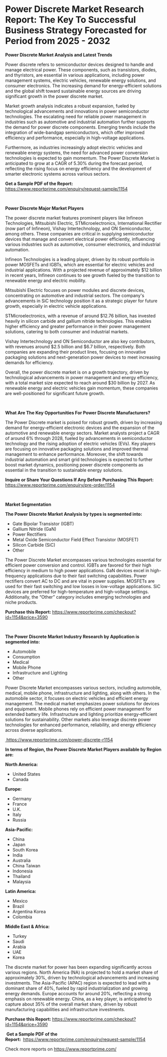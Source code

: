 <p><h1>Power Discrete Market Research Report: The Key To Successful Business Strategy Forecasted for Period from 2025 - 2032</h1></p><p><strong>Power Discrete Market Analysis and Latest Trends</strong></p>
<p><p>Power discrete refers to semiconductor devices designed to handle and manage electrical power. These components, such as transistors, diodes, and thyristors, are essential in various applications, including power management systems, electric vehicles, renewable energy solutions, and consumer electronics. The increasing demand for energy-efficient solutions and the global shift toward sustainable energy sources are driving significant growth in the power discrete market.</p><p>Market growth analysis indicates a robust expansion, fueled by technological advancements and innovations in power semiconductor technologies. The escalating need for reliable power management in industries such as automotive and industrial automation further supports the demand for power discrete components. Emerging trends include the integration of wide-bandgap semiconductors, which offer improved efficiency and performance, especially in high-voltage applications.</p><p>Furthermore, as industries increasingly adopt electric vehicles and renewable energy systems, the need for advanced power conversion technologies is expected to gain momentum. The Power Discrete Market is anticipated to grow at a CAGR of 5.30% during the forecast period, reflecting the rising focus on energy efficiency and the development of smarter electronic systems across various sectors.</p></p>
<p><strong>Get a Sample PDF of the Report:&nbsp;</strong> <a href="https://www.reportprime.com/enquiry/request-sample/1154?utm_campaign=3186&utm_medium=2&utm_source=Github&utm_content=ia&utm_term=18032025&utm_id=power-discrete">https://www.reportprime.com/enquiry/request-sample/1154</a></p>
<p>&nbsp;</p>
<p><strong>Power Discrete Major Market Players</strong></p>
<p><p>The power discrete market features prominent players like Infineon Technologies, Mitsubishi Electric, STMicroelectronics, International Rectifier (now part of Infineon), Vishay Intertechnology, and ON Semiconductor, among others. These companies are critical in supplying semiconductor devices that manage and convert electrical power efficiently, influencing various industries such as automotive, consumer electronics, and industrial automation.</p><p>Infineon Technologies is a leading player, driven by its robust portfolio in power MOSFETs and IGBTs, which are essential for electric vehicles and industrial applications. With a projected revenue of approximately $12 billion in recent years, Infineon continues to see growth fueled by the transition to renewable energy and electric mobility.</p><p>Mitsubishi Electric focuses on power modules and discrete devices, concentrating on automotive and industrial sectors. The company's advancements in SiC technology position it as a strategic player for future growth, especially in electric vehicle applications.</p><p>STMicroelectronics, with a revenue of around $12.76 billion, has invested heavily in silicon carbide and gallium nitride technologies. This enables higher efficiency and greater performance in their power management solutions, catering to both consumer and industrial markets.</p><p>Vishay Intertechnology and ON Semiconductor are also key contributors, with revenues around $2.5 billion and $6.7 billion, respectively. Both companies are expanding their product lines, focusing on innovative packaging solutions and next-generation power devices to meet increasing demands for efficiency.</p><p>Overall, the power discrete market is on a growth trajectory, driven by technological advancements in power management and energy efficiency, with a total market size expected to reach around $30 billion by 2027. As renewable energy and electric vehicles gain momentum, these companies are well-positioned for significant future growth.</p></p>
<p>&nbsp;</p>
<p><strong>What Are The Key Opportunities For Power Discrete Manufacturers?</strong></p>
<p><p>The Power Discrete market is poised for robust growth, driven by increasing demand for energy-efficient electronic devices and the expansion of the automotive and renewable energy sectors. Market analysts project a CAGR of around 6% through 2028, fueled by advancements in semiconductor technology and the rising adoption of electric vehicles (EVs). Key players are focusing on innovative packaging solutions and improved thermal management to enhance performance. Moreover, the shift towards industrial automation and smart grid technologies is expected to further boost market dynamics, positioning power discrete components as essential in the transition to sustainable energy solutions.</p></p>
<p><strong>Inquire or Share Your Questions If Any Before Purchasing This Report:</strong> <a href="https://www.reportprime.com/enquiry/pre-order/1154?utm_campaign=3186&utm_medium=2&utm_source=Github&utm_content=ia&utm_term=18032025&utm_id=power-discrete">https://www.reportprime.com/enquiry/pre-order/1154</a></p>
<p>&nbsp;</p>
<p><strong>Market Segmentation</strong></p>
<p><strong>The Power Discrete Market Analysis by types is segmented into:</strong></p>
<p><ul><li>Gate Bipolar Transistor (IGBT)</li><li>Gallium Nitride (GaN)</li><li>Power Rectifiers</li><li>Metal Oxide Semiconductor Field Effect Transistor (MOSFET)</li><li>Silicon Carbide (SiC)</li><li>Other</li></ul></p>
<p><p>The Power Discrete Market encompasses various technologies essential for efficient power conversion and control. IGBTs are favored for their high efficiency in medium to high power applications. GaN devices excel in high-frequency applications due to their fast switching capabilities. Power rectifiers convert AC to DC and are vital in power supplies. MOSFETs are used for their fast switching and low losses in low-voltage applications. SiC devices are preferred for high-temperature and high-voltage settings. Additionally, the “Other” category includes emerging technologies and niche products.</p></p>
<p><strong>Purchase this Report:&nbsp;</strong><a href="https://www.reportprime.com/checkout?id=1154&price=3590&utm_campaign=3186&utm_medium=2&utm_source=Github&utm_content=ia&utm_term=18032025&utm_id=power-discrete">https://www.reportprime.com/checkout?id=1154&price=3590</a></p>
<p>&nbsp;</p>
<p><strong>The Power Discrete Market Industry Research by Application is segmented into:</strong></p>
<p><ul><li>Automobile</li><li>Consumption</li><li>Medical</li><li>Mobile Phone</li><li>Infrastructure and Lighting</li><li>Other</li></ul></p>
<p><p>Power Discrete Market encompasses various sectors, including automobile, medical, mobile phone, infrastructure and lighting, along with others. In the automobile sector, it focuses on electric vehicles and efficient energy management. The medical market emphasizes power solutions for devices and equipment. Mobile phones rely on efficient power management for extended battery life. Infrastructure and lighting prioritize energy-efficient solutions for sustainability. Other markets also leverage discrete power technologies for enhanced performance, reliability, and energy efficiency across diverse applications.</p></p>
<p><a href="https://www.reportprime.com/power-discrete-r1154?utm_campaign=3186&utm_medium=2&utm_source=Github&utm_content=ia&utm_term=18032025&utm_id=power-discrete">&nbsp;https://www.reportprime.com/power-discrete-r1154</a></p>
<p><strong>In terms of Region, the Power Discrete Market Players available by Region are:</strong></p>
<p>
    <p> <strong> North America: </strong>
        <ul>
            <li>United States</li>
            <li>Canada</li>
        </ul>
        </p> 
    <p> <strong> Europe: </strong>
        <ul>
            <li>Germany</li>
            <li>France</li>
            <li>U.K.</li>
            <li>Italy</li>
            <li>Russia</li>
        </ul>
        </p> 
    <p> <strong> Asia-Pacific: </strong>
        <ul>
            <li>China</li>
            <li>Japan</li>
            <li>South Korea</li>
            <li>India</li>
            <li>Australia</li>
            <li>China Taiwan</li>
            <li>Indonesia</li>
            <li>Thailand</li>
            <li>Malaysia</li>
        </ul>
        </p> 
    <p> <strong> Latin America: </strong>
        <ul>
            <li>Mexico</li>
            <li>Brazil</li>
            <li>Argentina Korea</li>
            <li>Colombia</li>
        </ul>
        </p> 
    <p> <strong> Middle East & Africa: </strong>
        <ul>
            <li>Turkey</li>
            <li>Saudi</li>
            <li>Arabia</li>
            <li>UAE</li>
            <li>Korea</li>
        </ul>
    </p>
    </p>
<p><p>The discrete market for power has been expanding significantly across various regions. North America (NA) is projected to hold a market share of approximately 30%, driven by technological advancements and increasing investments. The Asia-Pacific (APAC) region is expected to lead with a dominant share of 40%, fueled by rapid industrialization and growing energy demands. Europe accounts for around 20%, reflecting a strong emphasis on renewable energy. China, as a key player, is anticipated to capture about 35% of the overall market share, driven by robust manufacturing capabilities and infrastructure investments.</p></p>
<p><strong>Purchase this Report: </strong><a href="https://www.reportprime.com/checkout?id=1154&price=3590&utm_campaign=3186&utm_medium=2&utm_source=Github&utm_content=ia&utm_term=18032025&utm_id=power-discrete">https://www.reportprime.com/checkout?id=1154&price=3590</a></p>
<p>&nbsp;<strong>Get a Sample PDF of the Report:&nbsp;&nbsp;</strong><a href="https://www.reportprime.com/enquiry/request-sample/1154?utm_campaign=3186&utm_medium=2&utm_source=Github&utm_content=ia&utm_term=18032025&utm_id=power-discrete">https://www.reportprime.com/enquiry/request-sample/1154</a></p>
<p><strong></strong></p>
<p>Check more reports on <a href="https://www.reportprime.com/?utm_campaign=3186&utm_medium=2&utm_source=Github&utm_content=ia&utm_term=18032025&utm_id=power-discrete">https://www.reportprime.com/</a></p>